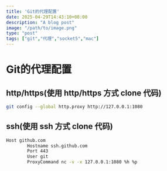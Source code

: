 ```yaml
---
title: 'Git的代理配置'
date: 2025-04-29T14:43:10+08:00
description: "A blog post"
image: "/path/to/image.png"
type: "post"
tags: ["git","代理","socket5","mac"]
---
```


# Git的代理配置
## http/https(使用 http/https 方式 clone 代码)
```bash
git config --global http.proxy http://127.0.0.1:1080
```

## ssh(使用 ssh 方式 clone 代码)
```bash
Host github.com
        Hostname ssh.github.com
        Port 443
        User git
        ProxyCommand nc -v -x 127.0.0.1:1080 %h %p
```

